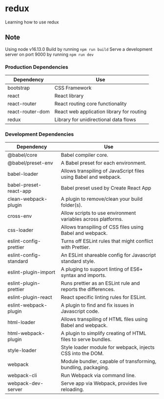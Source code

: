 # redux

Learning how to use redux

## Note

Using node v16.13.0
Build by running `npm run build`
Serve a development server on port 9000 by running `npm run dev`

### Production Dependencies

| **Dependency**   | **Use**                                   |
| ---------------- | ----------------------------------------- |
| bootstrap        | CSS Framework                             |
| react            | React library                             |
| react-router     | React routing core functionality          |
| react-router-dom | React web application library for routing |
| redux            | Library for unidirectional data flows     |

### Development Dependencies

| **Dependency**         | **Use**                                                         |
| ---------------------- | --------------------------------------------------------------- |
| @babel/core            | Babel compiler core.                                            |
| @babel/preset-env      | A Babel preset for each environment.                            |
| babel-loader           | Allows transpiling of JavaScript files using Babel and webpack. |
| babel-preset-react-app | Babel preset used by Create React App                           |
| clean-webpack-plugin   | A plugin to remove/clean your build folder(s).                  |
| cross-env              | Allow scripts to use environment variables across platforms.    |
| css-loader             | Allows transpiling of CSS files using Babel and webpack.        |
| eslint-config-prettier | Turns off ESLint rules that might conflict with Prettier.       |
| eslint-config-standard | An ESLint shareable config for Javascript standard style.       |
| eslint-plugin-import   | A pluging to support linting of ES6+ syntax and imports.        |
| eslint-plugin-prettier | Runs prettier as an ESLint rule and reports the differences.    |
| eslint-plugin-react    | React specific linting rules for ESLint.                        |
| eslint-webpack-plugin  | A plugin to find and fix issues in Javascript code.             |
| html-loader            | Allows transpiling of HTML files using Babel and webpack.       |
| html-webpack-plugin    | A plugin to simplify creating of HTML files to serve bundles.   |
| style-loader           | Style loader module for webpack, injects CSS into the DOM.      |
| webpack                | Module bundler, capable of transforming, bundling, packaging.   |
| webpack-cli            | Run Webpack via command line.                                   |
| webpack-dev-server     | Serve app via Webpack, provides live reloading.                 |
